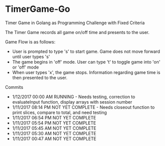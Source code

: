 # TimerGame-Go
Timer Game in Golang as Programming Challenge with Fixed Criteria

The Timer Game records all game on/off time and presents to the user.

Game Flow is as follows:
* User is prompted to type 's' to start game.  Game does not move forward until user types 's'
* The game begins in 'off' mode.  User can type 't' to toggle game into 'on' or 'off' mode
* When user types 'x', the game stops.  Information regarding game time is then presented to the user.

Commits
* 1/12/2017 00:00 AM RUNNING          - Needs testing, correction to evaluateInput function, display arrays with session number
* 1/11/2017 08:14 PM NOT YET COMPLETE - Needs closeout function to print slices, compare to total, and need testing
* 1/11/2017 06:54 PM NOT YET COMPLETE
* 1/11/2017 05:54 PM NOT YET COMPLETE
* 1/11/2017 05:45 AM NOT YET COMPLETE
* 1/11/2017 05:30 AM NOT YET COMPLETE
* 1/11/2017 00:47 AM NOT YET COMPLETE
